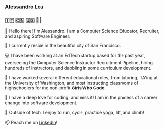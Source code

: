 ### Alessandro Lou
### 🇮🇹 🇨🇳 🇺🇸 🏳️‍🌈


👋 Hello there! I'm Alessandro. I am a Computer Science Educator, Recruiter, and aspiring Software Engineer.

🏡 I currently reside in the beautiful city of San Francisco. 

💻 I have been working at an EdTech startup based for the past year, overseeing the Computer Science Instructor Recruitment Pipeline, hiring hundreds of instructors, and dabbling in some curriculum development.

🌱 I have worked several different educational roles, from tutoring, TA'ing at the University of Washington, and most instructing classrooms of highschoolers for the non-profit **Girls Who Code**.

💞️ I have a deep love for coding, and miss it! I am in the process of a career change into software development. 

🚴 Outside of tech, I enjoy to run, cycle, practice yoga, lift, and climb! 

📫 Reach me on [LinkedIn](https://www.linkedin.com/in/alessandro-lou/)!

<!---
alemaulou/alemaulou is a ✨ special ✨ repository because its `README.md` (this file) appears on your GitHub profile.
You can click the Preview link to take a look at your changes.
--->

